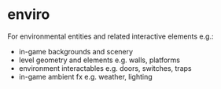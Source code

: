 # enviro

For environmental entities and related interactive elements e.g.:

 - in-game backgrounds and scenery
 - level geometry and elements e.g. walls, platforms
 - environment interactables e.g. doors, switches, traps
 - in-game ambient fx e.g. weather, lighting

